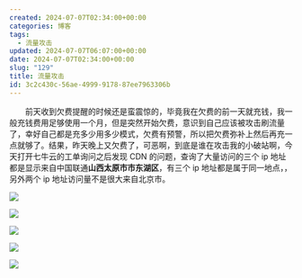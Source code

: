 ```yaml
---
created: 2024-07-07T02:34:00+00:00
categories: 博客
tags:
  - 流量攻击
updated: 2024-07-07T06:07:00+00:00
date: 2024-07-07T02:34:00+00:00
slug: "129"
title: 流量攻击
id: 3c2c430c-56ae-4999-9178-87ee7963306b
---
```


&emsp;&emsp;前天收到欠费提醒的时候还是蛮震惊的，毕竟我在欠费的前一天就充钱，我一般充钱费用足够使用一个月，但是突然开始欠费，意识到自己应该被攻击刷流量了，幸好自己都是充多少用多少模式，欠费有预警，所以把欠费弥补上然后再充一点就够了。结果，昨天晚上又欠费了，可恶啊，到底是谁在攻击我的小破站啊，今天打开七牛云的工单询问之后发现 CDN 的问题，查询了大量访问的三个 ip 地址都是显示来自中国联通**山西太原市市东湖区**，有三个 ip 地址都是属于同一地点，，另外两个 ip 地址访问量不是很大来自北京市。

![](https://blog.wangyunzi.com/2024/07/zHzD1p.jpg)

![](https://blog.wangyunzi.com/2024/07/zHzD1p.jpg)

![](https://blog.wangyunzi.com/2024/07/zHzD1p.jpg)

![](https://blog.wangyunzi.com/2024/07/zHzD1p.jpg)

![](https://blog.wangyunzi.com/2024/07/mXsPhY.jpg)
